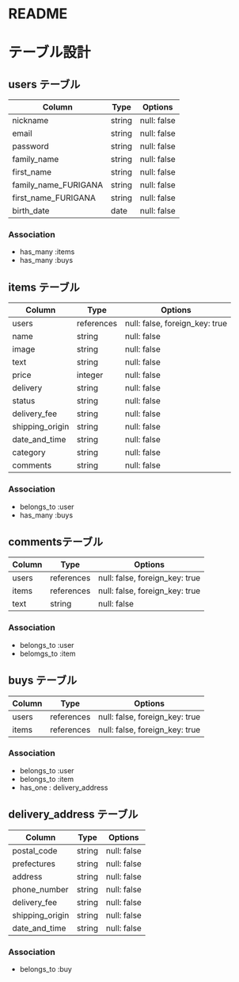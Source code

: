 # README
# テーブル設計

## users テーブル

| Column               | Type   | Options     |
| -------------------- | ------ | ----------- |
| nickname             | string | null: false |
| email                | string | null: false |
| password             | string | null: false |
| family_name          | string | null: false |
| first_name           | string | null: false |
| family_name_FURIGANA | string | null: false |
| first_name_FURIGANA  | string | null: false |
| birth_date           | date   | null: false |

### Association

- has_many :items
- has_many :buys

## items テーブル

| Column          | Type       | Options     |
| --------------- | ---------  | ----------- |
| users           | references | null: false, foreign_key: true |
| name            | string     | null: false |
| image           | string     | null: false |
| text            | string     | null: false |
| price           | integer    | null: false |
| delivery        | string     | null: false |
| status          | string     | null: false |
| delivery_fee    | string     | null: false |
| shipping_origin | string     | null: false |
| date_and_time   | string     | null: false |
| category        | string     | null: false |
| comments        | string     | null: false |

### Association

- belongs_to :user
- has_many :buys

## commentsテーブル

| Column | Type       | Options     |
| ------ | ---------- | ----------- |
| users  | references | null: false, foreign_key: true |
| items  | references | null: false, foreign_key: true |
| text   | string     | null: false |

### Association

- belongs_to :user
- belomgs_to :item

## buys テーブル

| Column | Type       | Options     |
| ------ | ---------- | ----------- |
| users  | references | null: false, foreign_key: true |
| items  | references | null: false, foreign_key: true |

### Association

- belongs_to :user
- belongs_to :item
- has_one : delivery_address

## delivery_address テーブル

| Column          | Type   | Options     |
| --------------- | ------ | ----------- |
| postal_code     | string | null: false |
| prefectures     | string | null: false |
| address         | string | null: false |
| phone_number    | string | null: false |
| delivery_fee    | string | null: false |
| shipping_origin | string | null: false |
| date_and_time   | string | null: false |

### Association

- belongs_to :buy